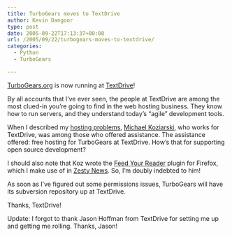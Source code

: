 ```yaml
---
title: TurboGears moves to TextDrive
author: Kevin Dangoor
type: post
date: 2005-09-22T17:13:37+00:00
url: /2005/09/22/turbogears-moves-to-textdrive/
categories:
  - Python
  - TurboGears

---
```

[TurboGears.org][1] is now running at [TextDrive][2]!

By all accounts that I&#8217;ve ever seen, the people at TextDrive are among the most clued-in you&#8217;re going to find in the web hosting business. They know how to run servers, and they understand today&#8217;s &#8220;agile&#8221; development tools.

When I described my [hosting problems][3], [Michael Koziarski][4], who works for TextDrive, was among those who offered assistance. The assistance offered: free hosting for TurboGears at TextDrive. How&#8217;s that for supporting open source development?

I should also note that Koz wrote the [Feed Your Reader][5] plugin for Firefox, which I make use of in [Zesty News][6]. So, I&#8217;m doubly indebted to him!

As soon as I&#8217;ve figured out some permissions issues, TurboGears will have its subversion repository up at TextDrive.

Thanks, TextDrive!

Update: I forgot to thank Jason Hoffman from TextDrive for setting me up and getting me rolling. Thanks, Jason!

 [1]: http://www.turbogears.org/
 [2]: http://www.textdrive.com
 [3]: http://www.blueskyonmars.com/2005/09/19/putting-a-hosting-company-to-the-test/
 [4]: http://www.koziarski.net/
 [5]: http://www.koziarski.net/archives/category/computing/the-internet/feed-your-reader/
 [6]: http://www.zestynews.com